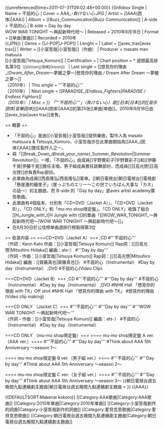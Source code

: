 {{unreferenced|time=2011-07-31T09:02:48+00:00}}
{{Infobox Single
| Name           = 不屈的心
| Cover          = AAA_-_負けない心.JPG
| Artist         = [[AAA_(团体)|AAA]]
| Album          = [[Buzz_Communication|Buzz Communication]]
| A-side          = 不屈的心
| B-side          = Day by day <br/> WOW WAR TONIGHT ～興起新時代吧～
| Released       = 2010年8月18日
| Format         = [[单曲|單曲]]
| Recorded       = 2010年<br/>{{JPN}}
| Genre          = [[J-POP|J-POP]]
| Lenght         =
| Label          = [[avex_trax|avex trax]]
| Writer         = [[小室哲哉|小室哲哉]]（作曲）
| Producer       = masato max matuura<br/>[[小室哲哉|Tetsuya_Komuro]]
| Certification  = 
| Chart position = * 週間最高排名第3位<small>（[[Oricon公信榜|Oricon]]）</small> 
| Last single    = [[想見你的理由_/_Dream_After_Dream_～夢醒之夢～|想見你的理由 / Dream After Dream ～夢醒之夢～]]<br/>（2010年）
| This single    = '''不屈的心'''<br/>（2010年）
| Next single    = [[PARADISE_/_Endless_Fighters|PARADISE / Endless Fighters]]<br/>（2010年）
| Misc           =
}}
「'''不屈的心'''」（負けない心）是[[日本|日本]]的[[音乐团体|音樂团体]][[AAA_(团体)|AAA]]的第25张[[单曲|单曲]]。2010年8月18日由[[avex_trax|avex trax]]发售。

== 概要 ==
* 「不屈的心」是由[[小室哲哉|小室哲哉]]提供樂曲，製作人為 masato matsuura & Tetsuya_Komuro，小室哲哉亦在此單曲開始為[[AAA_(团体)|AAA]]擔任製作人之一。
* 與「[[Break_Down_/_Break_your_name_/_Summer_Revolution|Summer Revolution]]」一樣，「不屈的心」由成員[[宇野實彩子|宇野實彩子]]和[[伊藤千晃|伊藤千晃]]擔任主唱，男子組成員擔任跳舞部份，而成員[[日高光啓|日高光啓]]亦負責Rap部份。
* 此單曲為成員[[西島隆弘|西島隆弘]]客串，[[朝日電視台|朝日電視台]]電視劇「懸崖邊的繪里子」（崖っぷちのエリー〜この世でいちばん大事な「カネ」の話〜）的主題曲，而 B-side 的「Day by day」是avex artist academy廣告歌曲。
* 此單曲有4個版本，分別有「CD+DVD（Jacket A）」、「CD+DVD（Jacket B）」、「CD ONLY」和「mu-mo shop限定盤」。「CD ONLY」收錄了組合[[H_Jungle_with_t|H Jungle with t]]的單曲「[[WOW_WAR_TONIGHT_～興起新時代吧～|WOW WAR TONIGHT ～興起新時代吧～]]」
* 在8月30日於公信榜单曲週排行榜取得第3位

== 收录内容 ==
===CD+DVD（Jacket A）===
;CD
#'''不屈的心'''<br/>（作詞：Kenn Kato 作曲：[[小室哲哉|Tetsuya Komuro]] Rap詞：[[日高光啓|Mitsuhiro Hidaka]] 編曲：ats-）
#'''Day by day'''<br/>（作詞・作曲：[[小室哲哉|Tetsuya Komuro]] Rap詞：[[日高光啓|Mitsuhiro Hidaka]] 編曲：[[齋藤真也|齋藤真也]]）
#不屈的心（Instrumental）
#Day by day（Instrumental）
;DVD
#不屈的心(Video Clip)

===CD+DVD（Jacket B）===
;CD
#'''不屈的心'''
#'''Day by day'''
#不屈的心（Instrumental）
#Day by day（Instrumental）
;DVD
#NHK Hall 「想見你的理由 with TK」Off shot
#NHK Hall 「想見你的理由 with TK」
#想見你的理由(Video clip making)

===CD ONLY （Jacket C）===
#'''不屈的心'''
#'''Day by day'''
#'''WOW WAR TONIGHT ～興起新時代吧～'''<br/>（作詞・作曲：[[小室哲哉|Tetsuya Komuro]] 編曲：ats-）
#不屈的心（Instrumental）
#Day by day（Instrumental）

===CD ONLY （mu-mo shop限定盤）===
==== mu-mo shop限定盤 A ver.（AAA ver.）====
#'''不屈的心'''
#'''Day by day'''
#Think about AAA 5th Anniversary 〜season 1〜

==== mu-mo shop限定盤 B ver.（男子組 ver.）====
#'''不屈的心'''
#'''Day by day'''
#Think about AAA 5th Anniversary 〜season 2〜

==== mu-mo shop限定盤 C ver.（女子組 ver.）====
#'''不屈的心'''
#'''Day by day'''
#Think about AAA 5th Anniversary 〜season 3〜
{{朝日電視台週五晚間九點連續劇主題曲|朝日電視台週五晚間九點連續劇主題曲 = }}
{{AAA}}

{{DEFAULTSORT:Makenai kokoro}}
[[Category:AAA歌曲|Category:AAA歌曲]]
[[Category:2010年單曲|Category:2010年單曲]]
[[Category:小室哲哉創作的詞曲|Category:小室哲哉創作的詞曲]]
[[Category:愛貝克思歌曲|Category:愛貝克思歌曲]]
[[Category:朝日電視台週五晚間九點連續劇主題曲|Category:朝日電視台週五晚間九點連續劇主題曲]]